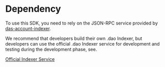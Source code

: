# Dependency

To use this SDK, you need to rely on the JSON-RPC service provided by [das-account-indexer](../../overview/faq/registration-related/can-i-register-a-sub-account.md).

We recommend that developers build their own .dao Indexer, but developers can use the official .dao Indexer service for development and testing during the development phase, see.

[Official Indexer Service](../../overview/faq/registration-related/can-i-register-a-sub-account.md)
